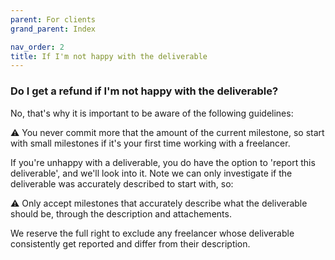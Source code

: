 ```yaml
---
parent: For clients
grand_parent: Index

nav_order: 2
title: If I'm not happy with the deliverable
---
```


### Do I get a refund if I'm not happy with the deliverable?

No, that's why it is important to be aware of the following guidelines:

⚠️ You never commit more that the amount of the current milestone, so start with small milestones if it's your first time working with a freelancer.

If you're unhappy with a deliverable, you do have the option to 'report this deliverable', and we'll look into it.
Note we can only investigate if the deliverable was accurately described to start with, so:

⚠️ Only accept milestones that accurately describe what the deliverable should be, through the description and attachements.

We reserve the full right to exclude any freelancer whose deliverable consistently get reported and differ from their description.
